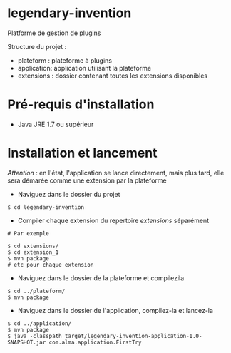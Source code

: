 # legendary-invention
Platforme de gestion de plugins

Structure du projet :    
* plateform : plateforme à plugins
* application: application utilisant la plateforme
* extensions : dossier contenant toutes les extensions disponibles

Pré-requis d'installation
=======

* Java JRE 1.7 ou supérieur

Installation et lancement
=======
*Attention* : en l'état, l'application se lance directement, mais plus tard, elle sera démarée comme une extension par la plateforme

* Naviguez dans le dossier du projet
```
$ cd legendary-invention
```
* Compiler chaque extension du repertoire *extensions* séparément
```
# Par exemple

$ cd extensions/
$ cd extension_1
$ mvn package
# etc pour chaque extension
```
* Naviguez dans le dossier de la plateforme et compilezila
```
$ cd ../plateform/
$ mvn package
```
* Naviguez dans le dossier de l'application, compilez-la et lancez-la
```
$ cd ../application/
$ mvn package
$ java -classpath target/legendary-invention-application-1.0-SNAPSHOT.jar com.alma.application.FirstTry 
```
